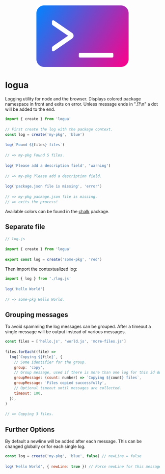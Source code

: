 <p align="center">
  <img src="https://github.com/tobua/logua/raw/main/logo.png" alt="logua" width="300">
</p>

# logua

Logging utility for node and the browser. Displays colored package namespace in front and exits on error. Unless message ends in ".!?\n" a dot will be added to the end.

```js
import { create } from 'logua'

// First create the log with the package context.
const log = create('my-pkg', 'blue')

log(`Found ${files} files`)

// => my-pkg Found 5 files.

log('Please add a description field', 'warning')

// => my-pkg Please add a description field.

log('package.json file is missing', 'error')

// => my-pkg package.json file is missing.
// => exits the process!
```

Available colors can be found in the [chalk](https://www.npmjs.com/chalk) package.

## Separate file

```js
// log.js

import { create } from 'logua'

export const log = create('some-pkg', 'red')
```

Then import the contextualized log:

```js
import { log } from './log.js'

log('Hello World')

// => some-pkg Hello World.
```

## Grouping messages

To avoid spamming the log messages can be grouped. After a timeout a single message will be output instead of various messages.

```js
const files = ['hello.js', 'world.js', 'more-files.js']

files.forEach((file) =>
  log(`Copying ${file}`, {
    // Some identifier for the group.
    group: 'copy',
    // Group message, used if there is more than one log for this id during the timeout.
    groupMessage: (count: number) => `Copying ${count} files`,
    groupMessage: 'Files copied successfully',
    // Optional timeout until messages are collected.
    timeout: 100,
  }),
)

// => Copying 3 files.
```

## Further Options

By default a newline will be added after each message. This can be changed globally or for each single log.

```js
const log = create('my-pkg', 'blue', false) // newLine = false

log('Hello World', { newLine: true }) // Force newLine for this message.
```
